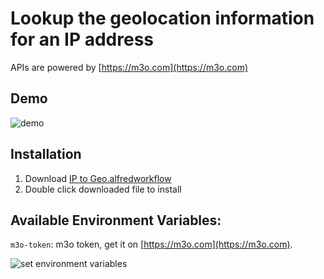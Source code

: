 # Lookup the geolocation information for an IP address 

APIs are powered by [https://m3o.com](https://m3o.com)

## Demo

![demo](https://raw.githubusercontent.com/h1z3y3/m3o-alfred-workflow/master/ip-to-geo/screenshots/usage.gif)

## Installation

1. Download [IP to Geo.alfredworkflow](https://github.com/h1z3y3/m3o-alfred-workflow/raw/master/ip-to-geo/IP%20to%20Geo.alfredworkflow)
2. Double click downloaded file to install

## Available Environment Variables:

`m3o-token`: m3o token, get it on [https://m3o.com](https://m3o.com).

![set environment variables](https://raw.githubusercontent.com/h1z3y3/m3o-alfred-workflow/master/gif-search-go/screenshots/set-environment-variables.png)

